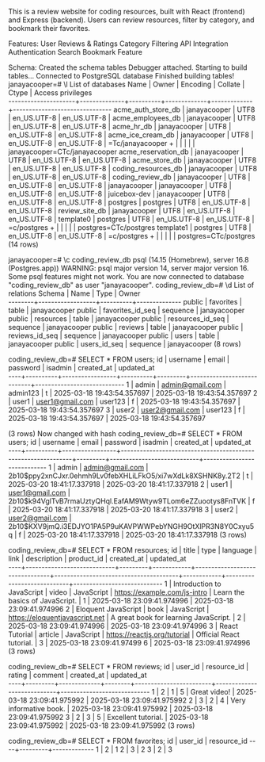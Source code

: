 This is a review website for coding resources, built with React (frontend) and Express (backend). Users can review resources, filter by category, and bookmark their favorites.

Features:
User Reviews & Ratings
Category Filtering
API Integration
Authentication 
Search 
Bookmark Feature

Schema:
Created the schema tables
Debugger attached.
Starting to build tables...
Connected to PostgreSQL database
Finished building tables!
janayacooper=# \l
List of databases
Name | Owner | Encoding | Collate | Ctype | Access privileges  
---------------------+--------------+----------+-------------+-------------+-------------------------------
acme_auth_store_db | janayacooper | UTF8 | en_US.UTF-8 | en_US.UTF-8 |
acme_employees_db | janayacooper | UTF8 | en_US.UTF-8 | en_US.UTF-8 |
acme_hr_db | janayacooper | UTF8 | en_US.UTF-8 | en_US.UTF-8 |
acme_ice_cream_db | janayacooper | UTF8 | en_US.UTF-8 | en_US.UTF-8 | =Tc/janayacooper +
| | | | | janayacooper=CTc/janayacooper
acme_reservation_db | janayacooper | UTF8 | en_US.UTF-8 | en_US.UTF-8 |
acme_store_db | janayacooper | UTF8 | en_US.UTF-8 | en_US.UTF-8 |
coding_resources_db | janayacooper | UTF8 | en_US.UTF-8 | en_US.UTF-8 |
coding_review_db | janayacooper | UTF8 | en_US.UTF-8 | en_US.UTF-8 |
janayacooper | janayacooper | UTF8 | en_US.UTF-8 | en_US.UTF-8 |
juicebox-dev | janayacooper | UTF8 | en_US.UTF-8 | en_US.UTF-8 |
postgres | postgres | UTF8 | en_US.UTF-8 | en_US.UTF-8 |
review_site_db | janayacooper | UTF8 | en_US.UTF-8 | en_US.UTF-8 |
template0 | postgres | UTF8 | en_US.UTF-8 | en_US.UTF-8 | =c/postgres +
| | | | | postgres=CTc/postgres
template1 | postgres | UTF8 | en_US.UTF-8 | en_US.UTF-8 | =c/postgres +
| | | | | postgres=CTc/postgres
(14 rows)

janayacooper=# \c coding_review_db
psql (14.15 (Homebrew), server 16.8 (Postgres.app))
WARNING: psql major version 14, server major version 16.
Some psql features might not work.
You are now connected to database "coding_review_db" as user "janayacooper".
coding_review_db=# \d
List of relations
Schema | Name | Type | Owner  
--------+------------------+----------+--------------
public | favorites | table | janayacooper
public | favorites_id_seq | sequence | janayacooper
public | resources | table | janayacooper
public | resources_id_seq | sequence | janayacooper
public | reviews | table | janayacooper
public | reviews_id_seq | sequence | janayacooper
public | users | table | janayacooper
public | users_id_seq | sequence | janayacooper
(8 rows)

coding_review_db=# SELECT \* FROM users;
id | username | email | password | isadmin | created_at | updated_at  
----+----------+-----------------+----------+---------+----------------------------+----------------------------
1 | admin | admin@gmail.com | admin123 | t | 2025-03-18 19:43:54.357697 | 2025-03-18 19:43:54.357697
2 | user1 | user1@gmail.com | user123 | f | 2025-03-18 19:43:54.357697 | 2025-03-18 19:43:54.357697
3 | user2 | user2@gmail.com | user123 | f | 2025-03-18 19:43:54.357697 | 2025-03-18 19:43:54.357697

(3 rows) 
Now changed with hash 
coding_review_db=# SELECT * FROM users;
 id | username |      email      |                           password                           | isadmin |         created_at         |         updated_at         
----+----------+-----------------+--------------------------------------------------------------+---------+----------------------------+----------------------------
  1 | admin    | admin@gmail.com | $2b$10$ppy2xnCJxr.0ehmh9Lv0febXHLiLFkO5/xi7wXdLk8XSHNK8y.2T2 | t       | 2025-03-20 18:41:17.337918 | 2025-03-20 18:41:17.337918
  2 | user1    | user1@gmail.com | $2b$10$k94VglTvB7rmaUztyQHql.EafAM9Wtyw9TLom6eZZuootys8FnTVK | f       | 2025-03-20 18:41:17.337918 | 2025-03-20 18:41:17.337918
  3 | user2    | user2@gmail.com | $2b$10$KXV9jmQ.i3EDJYO1PA5P9uKAVPWWPebYNGH9OtXlPR3N8Y0Cxyu5q | f       | 2025-03-20 18:41:17.337918 | 2025-03-20 18:41:17.337918
(3 rows)

coding_review_db=# SELECT \* FROM resources;
id | title | type | language | link | description | product_id | created_at | updated_at  
----+----------------------------+---------+------------+--------------------------------+---------------------------------------+------------+----------------------------+----------------------------
1 | Introduction to JavaScript | video | JavaScript | https://example.com/js-intro | Learn the basics of JavaScript. | 1 | 2025-03-18 23:09:41.974996 | 2025-03-18 23:09:41.974996
2 | Eloquent JavaScript | book | JavaScript | https://eloquentjavascript.net | A great book for learning JavaScript. | 2 | 2025-03-18 23:09:41.974996 | 2025-03-18 23:09:41.974996
3 | React Tutorial | article | JavaScript | https://reactjs.org/tutorial | Official React tutorial. | 3 | 2025-03-18 23:09:41.97499
6 | 2025-03-18 23:09:41.974996
(3 rows)

coding_review_db=# SELECT \* FROM reviews;
id | user_id | resource_id | rating | comment | created_at | updated_at  
----+---------+-------------+--------+------------------------+----------------------------+----------------------------
1 | 2 | 1 | 5 | Great video! | 2025-03-18 23:09:41.975992 | 2025-03-18 23:09:41.975992
2 | 3 | 2 | 4 | Very informative book. | 2025-03-18 23:09:41.975992 | 2025-03-18 23:09:41.975992
3 | 2 | 3 | 5 | Excellent tutorial. | 2025-03-18 23:09:41.975992 | 2025-03-18 23:09:41.975992
(3 rows)

coding_review_db=# SELECT \* FROM favorites;
id | user_id | resource_id
----+---------+-------------
1 | 2 | 1
2 | 3 | 2
3 | 2 | 3
